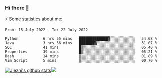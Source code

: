 ### Hi there 👋

⚡ Some statistics about me:


<!--START_SECTION:waka-->

```text
From: 15 July 2022 - To: 22 July 2022

Python           6 hrs 55 mins   █████████████▓░░░░░░░░░░░   54.68 %
Java             3 hrs 56 mins   ███████▓░░░░░░░░░░░░░░░░░   31.07 %
SQL              41 mins         █▒░░░░░░░░░░░░░░░░░░░░░░░   05.40 %
Properties       39 mins         █▒░░░░░░░░░░░░░░░░░░░░░░░   05.21 %
Bash             14 mins         ▒░░░░░░░░░░░░░░░░░░░░░░░░   01.89 %
Vim Script       5 mins          ▒░░░░░░░░░░░░░░░░░░░░░░░░   00.70 %
```

<!--END_SECTION:waka-->





[![Jiezhi's github stats](https://github-readme-stats.vercel.app/api?username=Jiezhi&show_icons=true)](https://github.com/Jiezhi/github-readme-stats)[![](https://stats.justsong.cn/api/leetcode/?username=Jiezhi)](https://leetcode.com/Jiezhi/) 
<!--
[![Top Langs](https://github-readme-stats.vercel.app/api/top-langs/?username=Jiezhi&hide=javascript,html)](https://github.com/Jiezhi/github-readme-stats)

**Jiezhi/Jiezhi** is a ✨ _special_ ✨ repository because its `README.md` (this file) appears on your GitHub profile.

Here are some ideas to get you started:

- 🔭 I’m currently working on ...
- 🌱 I’m currently learning ...
- 👯 I’m looking to collaborate on ...
- 🤔 I’m looking for help with ...
- 💬 Ask me about ...
- 📫 How to reach me: ...
- 😄 Pronouns: ...
- ⚡ Fun fact: ...
-->

